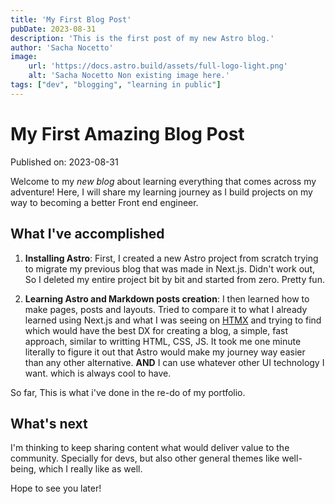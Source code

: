 ```yaml
---
title: 'My First Blog Post'
pubDate: 2023-08-31
description: 'This is the first post of my new Astro blog.'
author: 'Sacha Nocetto'
image:
    url: 'https://docs.astro.build/assets/full-logo-light.png'
    alt: 'Sacha Nocetto Non existing image here.'
tags: ["dev", "blogging", "learning in public"]
---
```

# My First Amazing Blog Post

Published on: 2023-08-31

Welcome to my _new blog_ about learning everything that comes across my adventure! Here, I will share my learning journey as I build projects on my way to becoming a better Front end engineer.

## What I've accomplished

1. **Installing Astro**: First, I created a new Astro project from scratch trying to migrate my previous blog that was made in Next.js. Didn't work out, So I deleted my entire project bit by bit and started from zero. Pretty fun.

2. **Learning Astro and Markdown posts creation**: I then learned how to make pages, posts and layouts. Tried to compare it to what I already learned using Next.js and what I was seeing on [HTMX](https://htmx.org/) and trying to find which would have the best DX for creating a blog, a simple, fast approach, similar to writting HTML, CSS, JS. It took me one minute literally to figure it out that Astro would make my journey way easier than any other alternative. **AND** I can use whatever other UI technology I want. which is always cool to have.

So far, This is what i've done in the re-do of my portfolio.

## What's next

I'm thinking to keep sharing content what would deliver value to the community. Specially for devs, but also other general themes like well-being, which I really like as well.

Hope to see you later!